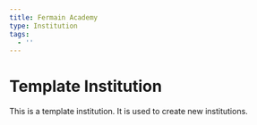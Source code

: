 ```yaml
---
title: Fermain Academy
type: Institution
tags:
  - ''
---
```


# Template Institution

This is a template institution. It is used to create new institutions.
